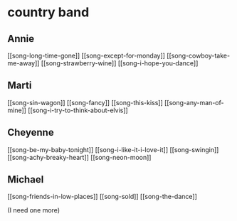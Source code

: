 # country band

## Annie

[[song-long-time-gone]]
[[song-except-for-monday]]
[[song-cowboy-take-me-away]]
[[song-strawberry-wine]]
[[song-i-hope-you-dance]]

## Marti

[[song-sin-wagon]]
[[song-fancy]]
[[song-this-kiss]]
[[song-any-man-of-mine]]
[[song-i-try-to-think-about-elvis]]

## Cheyenne

[[song-be-my-baby-tonight]]
[[song-i-like-it-i-love-it]]
[[song-swingin]]
[[song-achy-breaky-heart]]
[[song-neon-moon]]

## Michael

[[song-friends-in-low-places]]
[[song-sold]]
[[song-the-dance]]

(I need one more)

